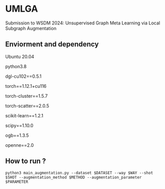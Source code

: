 # UMLGA
Submission to WSDM 2024: Unsupervised Graph Meta Learning via Local Subgraph Augmentation

## Enviorment and dependency
Ubuntu 20.04

python3.8

dgl-cu102==0.5.1

torch==1.12.1+cu116

torch-cluster==1.5.7

torch-scatter==2.0.5

scikit-learn==1.2.1

scipy==1.10.0

ogb==1.3.5

openne==2.0

## How to run ?

```
python3 main_augmentation.py --dataset $DATASET --way $WAY --shot $SHOT --augmentation_method $METHOD --augmentation_parameter $PARAMETER
```

